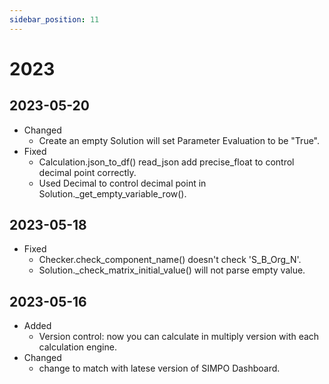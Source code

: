 ```yaml
---
sidebar_position: 11
---
```


# 2023


## 2023-05-20
- Changed
  - Create an empty Solution will set Parameter Evaluation to be "True".
- Fixed
  - Calculation.json_to_df() read_json add precise_float to control decimal point correctly.
  - Used Decimal to control decimal point in Solution._get_empty_variable_row().


## 2023-05-18
- Fixed
  - Checker.check_component_name() doesn't check 'S_B_Org_N'.
  - Solution._check_matrix_initial_value() will not parse empty value.


## 2023-05-16
- Added
  - Version control: now you can calculate in multiply version with each calculation engine.
- Changed
  - change to match with latese version of SIMPO Dashboard.

